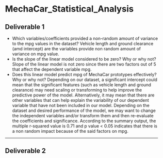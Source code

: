 # MechaCar_Statistical_Analysis
## Deliverable 1
* Which variables/coefficients provided a non-random amount of variance to the mpg values in the dataset?
Vehicle length and ground clearance (amd intercept) are the variables provide non random amount of variance on mpg value.
* Is the slope of the linear model considered to be zero? Why or why not?
Slope of the linear model is not zero since there are two factors out of 5 that affect the dependent variable mpg.
* Does this linear model predict mpg of MechaCar prototypes effectively? Why or why not?
Depending on our dataset, a significant intercept could mean that the significant features (such as vehicle length and ground clearance) may need scaling or transforming to help improve the predictive power of the model. Alternatively, it may mean that there are other variables that can help explain the variability of our dependent variable that have not been included in our model. Depending on the dataset and desired performance of the model, we may want to change the independent variables and/or transform them and then re-evaluate the coefficients and significance.
According to the summary output, the multiple r-squared value is 0.71 and p value < 0.05 indicates that there is a non random impact because of the said factors on mpg.

----

## Deliverable 2
